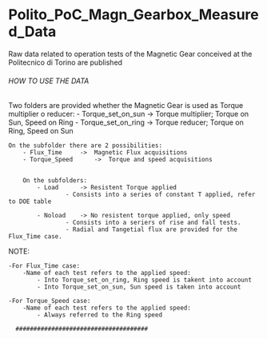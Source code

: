 # Polito_PoC_Magn_Gearbox_Measured_Data
Raw data related to operation tests of the Magnetic Gear conceived at the Politecnico di Torino are published 

######    HOW TO USE THE DATA     ######

Two folders are provided whether the Magnetic Gear is used as Torque multiplier o reducer:
	- Torque_set_on_sun	->	Torque multiplier; Torque on Sun, Speed on Ring
	- Torque_set_on_ring	-> 	Torque reducer; Torque on Ring, Speed on Sun


	On the subfolder there are 2 possibilities:
		- Flux_Time		->	Magnetic Flux acquisitions
		- Torque_Speed 		->	Torque and speed acquisitions
	
	
		On the subfolders:
			- Load		-> Resistent Torque applied
					- Consists into a series of constant T applied, refer to DOE table

			- Noload	-> No resistent torque applied, only speed
					- Consists into a seriers of rise and fall tests.
					- Radial and Tangetial flux are provided for the Flux_Time case.

NOTE:
	
	-For Flux_Time case:
		-Name of each test refers to the applied speed:
			- Into Torque_set_on_ring, Ring speed is takent into account
			- Into Torque_set_on_sun, Sun speed is taken into account

	-For Torque_Speed case:
		-Name of each test refers to the applied speed:
			- Always referred to the Ring speed
      
      #####################################

